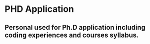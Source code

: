 # PHD Application

## Personal used for Ph.D application including coding experiences and courses syllabus.
